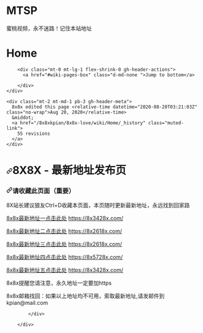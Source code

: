 # MTSP
蜜桃视频，永不迷路！记住本站地址



<div class="container-xl clearfix new-discussion-timeline  px-3 px-md-4 px-lg-5">
  <div class="repository-content " >

    
    
  <div id="wiki-wrapper" class="page">
    <div class="d-flex flex-column flex-md-row gh-header">
      <h1 class="flex-auto min-width-0 mb-2 mb-md-0 mr-0 mr-md-2 gh-header-title">Home</h1>

        <div class="mt-0 mt-lg-1 flex-shrink-0 gh-header-actions">
          <a href="#wiki-pages-box" class="d-md-none ">Jump to bottom</a>

        </div>
    </div>

    <div class="mt-2 mt-md-1 pb-3 gh-header-meta">
      8x8x edited this page <relative-time datetime="2020-08-20T03:21:03Z" class="no-wrap">Aug 20, 2020</relative-time>
      &middot;
      <a href="/8x8xkpian/8x8x-love/wiki/Home/_history" class="muted-link">
        55 revisions
      </a>
    </div>

  <div id="wiki-content" class="mt-4">
    <div class="gutter-condensed gutter-lg flex-column flex-md-row d-flex">

  <div class="flex-shrink-0 col-12 col-md-9 mb-4 mb-md-0">
            <div id="wiki-body" class="gollum-org-content">
            <div class="markdown-body">
              <h1>
<a id="user-content-8x8x---最新地址发布页" class="anchor" href="#8x8x---%E6%9C%80%E6%96%B0%E5%9C%B0%E5%9D%80%E5%8F%91%E5%B8%83%E9%A1%B5" aria-hidden="true"><svg class="octicon octicon-link" viewbox="0 0 16 16" version="1.1" width="16" height="16" aria-hidden="true"><path fill-rule="evenodd" d="M7.775 3.275a.75.75 0 001.06 1.06l1.25-1.25a2 2 0 112.83 2.83l-2.5 2.5a2 2 0 01-2.83 0 .75.75 0 00-1.06 1.06 3.5 3.5 0 004.95 0l2.5-2.5a3.5 3.5 0 00-4.95-4.95l-1.25 1.25zm-4.69 9.64a2 2 0 010-2.83l2.5-2.5a2 2 0 012.83 0 .75.75 0 001.06-1.06 3.5 3.5 0 00-4.95 0l-2.5 2.5a3.5 3.5 0 004.95 4.95l1.25-1.25a.75.75 0 00-1.06-1.06l-1.25 1.25a2 2 0 01-2.83 0z"></path></svg></a>8X8X - 最新地址发布页</h1>
<h3>
<a id="user-content-请收藏此页面重要" class="anchor" href="#%E8%AF%B7%E6%94%B6%E8%97%8F%E6%AD%A4%E9%A1%B5%E9%9D%A2%E9%87%8D%E8%A6%81" aria-hidden="true"><svg class="octicon octicon-link" viewbox="0 0 16 16" version="1.1" width="16" height="16" aria-hidden="true"><path fill-rule="evenodd" d="M7.775 3.275a.75.75 0 001.06 1.06l1.25-1.25a2 2 0 112.83 2.83l-2.5 2.5a2 2 0 01-2.83 0 .75.75 0 00-1.06 1.06 3.5 3.5 0 004.95 0l2.5-2.5a3.5 3.5 0 00-4.95-4.95l-1.25 1.25zm-4.69 9.64a2 2 0 010-2.83l2.5-2.5a2 2 0 012.83 0 .75.75 0 001.06-1.06 3.5 3.5 0 00-4.95 0l-2.5 2.5a3.5 3.5 0 004.95 4.95l1.25-1.25a.75.75 0 00-1.06-1.06l-1.25 1.25a2 2 0 01-2.83 0z"></path></svg></a>请收藏此页面（重要）</h3>
<p>8X站长建议狼友Ctrl+D收藏本页面，本页随时更新最新地址，永远找到回家路</p>
<p><a href="https://8x3428x.com/" rel="nofollow">8x8x最新地址一点击此处</a>        <a href="https://8x3428x.com/" rel="nofollow">https://8x3428x.com/</a></p>
<p><a href="https://8x2618x.com/" rel="nofollow">8x8x最新地址二点击此处</a>        <a href="https://8x2618x.com/" rel="nofollow">https://8x2618x.com/</a></p>
<p><a href="https://8x2618x.com/" rel="nofollow">8x8x最新地址三点击此处</a>        <a href="https://8x2618x.com/" rel="nofollow">https://8x2618x.com/</a></p>
<p><a href="https://8x5728x.com/" rel="nofollow">8x8x最新地址四点击此处</a>       <a href="https://8x5728x.com/" rel="nofollow">https://8x5728x.com/</a></p>
<p><a href="https://8x3428x.com/" rel="nofollow">8x8x最新地址五点击此处</a>        <a href="https://8x3428x.com/" rel="nofollow">https://8x3428x.com/</a></p>
<p>8x8x提醒您请注意，永久地址一定要加https</p>
<p>8x8x邮箱找回：如果以上地址均不可用，索取最新地址,请发邮件到 kpian@mail.com</p>

            </div>

        </div>

</div>
  
